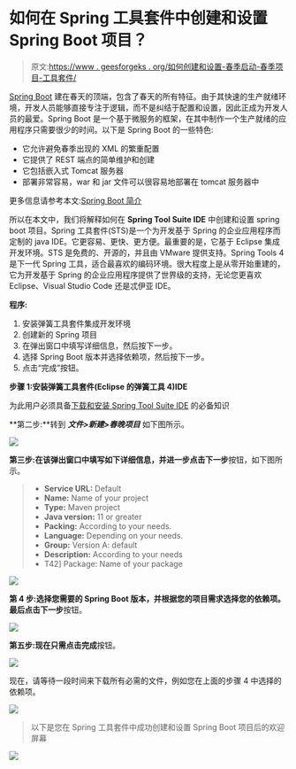 # 如何在 Spring 工具套件中创建和设置 Spring Boot 项目？

> 原文:[https://www . geesforgeks . org/如何创建和设置-春季启动-春季项目-工具套件/](https://www.geeksforgeeks.org/how-to-create-and-setup-spring-boot-project-in-spring-tool-suite/)

[Spring Boot](https://www.geeksforgeeks.org/introduction-to-spring-boot/) 建在春天的顶端，包含了春天的所有特征。由于其快速的生产就绪环境，开发人员能够直接专注于逻辑，而不是纠结于配置和设置，因此正成为开发人员的最爱。Spring Boot 是一个基于微服务的框架，在其中制作一个生产就绪的应用程序只需要很少的时间。以下是 Spring Boot 的一些特色:

*   它允许避免春季出现的 XML 的繁重配置
*   它提供了 REST 端点的简单维护和创建
*   它包括嵌入式 Tomcat 服务器
*   部署非常容易，war 和 jar 文件可以很容易地部署在 tomcat 服务器中

更多信息请参考本文:[Spring Boot 简介](https://www.geeksforgeeks.org/introduction-to-spring-boot/)

所以在本文中，我们将解释如何在 **Spring Tool Suite IDE** 中创建和设置 spring boot 项目。Spring 工具套件(STS)是一个为开发基于 Spring 的企业应用程序而定制的 java IDE。它更容易、更快、更方便。最重要的是，它基于 Eclipse 集成开发环境。STS 是免费的、开源的，并且由 VMware 提供支持。Spring Tools 4 是下一代 Spring 工具，适合最喜欢的编码环境。很大程度上是从零开始重建的，它为开发基于 Spring 的企业应用程序提供了世界级的支持，无论您更喜欢 Eclipse、Visual Studio Code 还是忒伊亚 IDE。

**程序:**

1.  安装弹簧工具套件集成开发环境
2.  创建新的 Spring 项目
3.  在弹出窗口中填写详细信息，然后按下一步。
4.  选择 Spring Boot 版本并选择依赖项，然后按下一步。
5.  点击“完成”按钮。

**步骤 1:安装弹簧工具套件(Eclipse 的弹簧工具 4)IDE**

为此用户必须具备[下载和安装 Spring Tool Suite IDE](https://spring.io/tools) 的必备知识

**第二步:**转到 ***文件>新建>春晚项目*** 如下图所示。

![](img/8414d035b4c61295541da984832037fc.png)

**第三步:**在该弹出窗口中填写如下详细信息，并进一步点击**下一步**按钮，如下图所示。

> *   **Service URL:** Default
> *   **Name:** Name of your project
> *   **Type:** Maven project
> *   **Java version:** 11 or greater
> *   **Packing:** According to your needs.
> *   **Language:** Depending on your needs.
> *   **Group:** Version A: default
> *   **Description:** According to your needs
> *   T42] Package: Name of your package

![](img/e3935f42eb0cca0d9cbf586672179149.png)

**第 4 步:**选择您需要的 **Spring Boot 版本**，并根据您的项目需求选择您的依赖项。最后点击**下一步**按钮。

![](img/efbfd5dac0f2f78ee52bd97d42b50bb0.png)

**第五步:**现在只需点击**完成**按钮。

![](img/aaf9d9f825ef029720b1061f0cf2fb49.png)

现在，请等待一段时间来下载所有必需的文件，例如您在上面的步骤 4 中选择的依赖项。

![](img/79c4eda74d8e1a833696be5fad2b4a13.png)

> 以下是您在 Spring 工具套件中成功创建和设置 Spring Boot 项目后的欢迎屏幕

![](img/b54cdc4de7af7cb0505b063a163cd2d4.png)